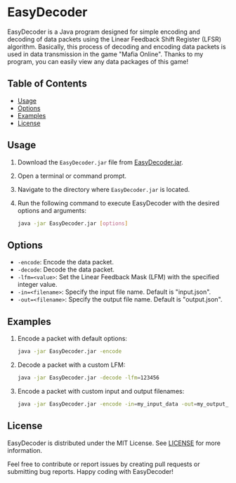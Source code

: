 # EasyDecoder

EasyDecoder is a Java program designed for simple encoding and decoding of data packets using the Linear Feedback Shift Register (LFSR) algorithm. Basically, this process of decoding and encoding data packets is used in data transmission in the game "Mafia Online". Thanks to my program, you can easily view any data packages of this game!

## Table of Contents

- [Usage](#usage)
- [Options](#options)
- [Examples](#examples)
- [License](#license)

## Usage

1. Download the `EasyDecoder.jar` file from [EasyDecoder.jar](https://drive.google.com/uc?export=download&confirm=no_antivirus&id=1JIPxmLUs9sVrxRqLlEb0I3TDBPRjBqd0).

2. Open a terminal or command prompt.

3. Navigate to the directory where `EasyDecoder.jar` is located.

4. Run the following command to execute EasyDecoder with the desired options and arguments:

   ```bash
   java -jar EasyDecoder.jar [options]
   ```

## Options

- `-encode`: Encode the data packet.
- `-decode`: Decode the data packet.
- `-lfm=<value>`: Set the Linear Feedback Mask (LFM) with the specified integer value.
- `-in=<filename>`: Specify the input file name. Default is "input.json".
- `-out=<filename>`: Specify the output file name. Default is "output.json".

## Examples

1. Encode a packet with default options:

   ```bash
   java -jar EasyDecoder.jar -encode
   ```

2. Decode a packet with a custom LFM:

   ```bash
   java -jar EasyDecoder.jar -decode -lfm=123456
   ```

3. Encode a packet with custom input and output filenames:

   ```bash
   java -jar EasyDecoder.jar -encode -in=my_input_data -out=my_output_data
   ```

## License

EasyDecoder is distributed under the MIT License. See [LICENSE](LICENSE) for more information.

Feel free to contribute or report issues by creating pull requests or submitting bug reports. Happy coding with EasyDecoder!